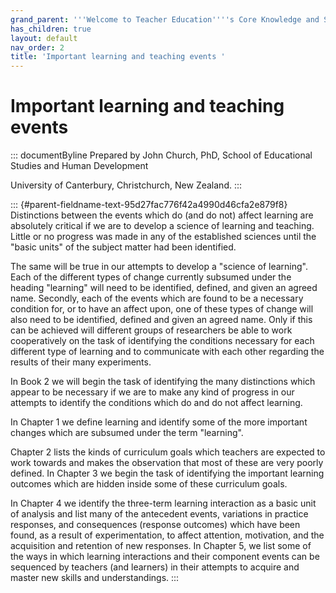 ```yaml
---
grand_parent: '''Welcome to Teacher Education''''s Core Knowledge and Skills.'''
has_children: true
layout: default
nav_order: 2
title: 'Important learning and teaching events '
---
```

# Important learning and teaching events 


::: documentByline
Prepared by John Church, PhD, School of Educational Studies and Human
Development

University of Canterbury, Christchurch, New Zealand.
:::

::: {#parent-fieldname-text-95d27fac776f42a4990d46cfa2e879f8}
Distinctions between the events which do (and do not) affect learning
are absolutely critical if we are to develop a science of learning and
teaching. Little or no progress was made in any of the established
sciences until the "basic units" of the subject matter had been
identified.

The same will be true in our attempts to develop a "science of
learning". Each of the different types of change currently subsumed
under the heading "learning" will need to be identified, defined, and
given an agreed name. Secondly, each of the events which are found to be
a necessary condition for, or to have an affect upon, one of these types
of change will also need to be identified, defined and given an agreed
name. Only if this can be achieved will different groups of researchers
be able to work cooperatively on the task of identifying the conditions
necessary for each different type of learning and to communicate with
each other regarding the results of their many experiments.

In Book 2 we will begin the task of identifying the many distinctions
which appear to be necessary if we are to make any kind of progress in
our attempts to identify the conditions which do and do not affect
learning.

In Chapter 1 we define learning and identify some of the more important
changes which are subsumed under the term "learning".

Chapter 2 lists the kinds of curriculum goals which teachers are
expected to work towards and makes the observation that most of these
are very poorly defined. In Chapter 3 we begin the task of identifying
the important learning outcomes which are hidden inside some of these
curriculum goals.

In Chapter 4 we identify the three-term learning interaction as a basic
unit of analysis and list many of the antecedent events, variations in
practice responses, and consequences (response outcomes) which have been
found, as a result of experimentation, to affect attention, motivation,
and the acquisition and retention of new responses. In Chapter 5, we
list some of the ways in which learning interactions and their component
events can be sequenced by teachers (and learners) in their attempts to
acquire and master new skills and understandings.
:::
